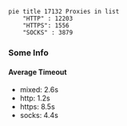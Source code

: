 
```mermaid
pie title 17132 Proxies in list
    "HTTP" : 12203
    "HTTPS": 1556
    "SOCKS" : 3879
```

### Some Info
#### Average Timeout

- mixed: 2.6s
- http: 1.2s
- https: 8.5s
- socks: 4.4s